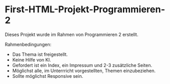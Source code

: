 # First-HTML-Projekt-Programmieren-2
Dieses Projekt wurde im Rahmen von Programmieren 2 erstellt.

Rahmenbedingungen:
  * Das Thema ist freigestellt.
  * Keine Hilfe von KI.
  * Gefordert ist ein Index, ein Impressum und 2-3 zusätzliche Seiten.
  * Möglichst alle, im Unterrricht vorgestellten, Themen einzubeziehen.
  * Sollte möglichst Responsive sein.
